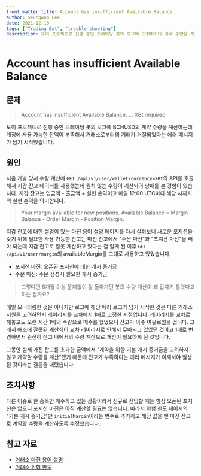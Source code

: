 ```yaml
---
front_matter_title: Account has insufficient Available Balance
author: Seungwoo Lee
date: 2021-12-10
tags: ["Trading Bot", "trouble shooting"]
description: 토이 프로젝트로 진행 중인 트레이딩 봇의 로그에 BCHUSD의 계약 수량을 계산하는데 계정에 사용 가능한 잔액이 부족해서 거래소로부터의 거래가 거절되었다는 에러 메시지가 남기 시작했습니다.
---
```


# Account has insufficient Available Balance

## 문제

> Account has insufficient Available Balance, ... XBt required

토이 프로젝트로 진행 중인 트레이딩 봇의 로그에 BCHUSD의 계약 수량을 계산하는데 계정에 사용 가능한 잔액이 부족해서 거래소로부터의 거래가 거절되었다는 에러 메시지가 남기 시작했습니다.

## 원인

처음 개발 당시 수량 계산에 `GET /api/v1/user/wallet?currency=XBt`의 API를 호출해서 지갑 잔고 데이터를 사용했는데 원치 않는 수량이 계산되어 낭패를 본 경험이 있습니다. 지갑 잔고는 입금액 - 출금액 + 실현 손익이고 매일 12:00 UTC마다 해당 시까지의 실현 손익을 의미합니다.

> Your margin available for new positions. Available Balance = Margin Balance - Order Margin - Position Margin.

지갑 잔고에 대한 설명이 있는 마진 용어 설명 페이지를 다시 살펴보니 새로운 포지션을 갖기 위해 필요한 사용 가능한 잔고는 마진 잔고에서 "주문 마진"과 "포지션 마진"을 빼야 되는데
지갑 잔고로 잘못 계산하고 있다는 걸 알게 된 이후 `GET /api/v1/user/margin`의 availableMargin를 그대로 사용하고 있었습니다.

* 포지션 마진: 오픈된 포지션에 대한 개시 증거금
* 주문 마진: 주문 생성시 필요한 개시 증거금

> 그렇다면 6개월 이상 문제없이 잘 돌아가던 봇의 수량 계산이 왜 갑자기 틀렸다고 하는 걸까요?

매일 모니터링한 것은 아니지만 로그에 해당 에러 로그가 남기 시작한 것은 다른 거래소 지원을 고려하면서 레버리지를 교차에서 1배로 고정한 시점입니다. 레버리지를 교차로 해놓고도 오랜 시간 1배의 수량으로 매수를 했었으니 잔고가 아주 여유로웠을 겁니다. 그래서 애초에 잘못된 계산식이 교차 레버리지로 인해서 무마되고 있었던 것이고 1배로 변경하면서 완전히 잔고 내에서의 수량 계산으로 개선이 필요하게 된 것입니다.

그동안 실제 가진 잔고를 초과한 금액에서 "계약을 위한 기본 개시 증거금을 고려하지 않고 계약할 수량을 계산"했기 때문에 잔고가 부족하다는 에러 메시지가 이제서야 발생된 것이라는 결론을 내렸습니다.

## 조치사항

다른 이슈로 한 종목만 매수하고 있는 상황이라서 신규로 진입할 때는 항상 오픈된 포지션은 없으니 포지션 마진은 아직 계산할 필요는 없습니다. 따라서 위험 한도 페이지의 "기본 개시 증거금"만 `initialMargin`이라는 변수로 추가하고 해당 값을 뺀 마진 잔고로 계약할 수량을 계산하도록 수정했습니다.

## 참고 자료

* [거래소 마진 용어 설명](https://www.bitmex.com/app/marginTermReference)
* [거래소 위험 한도](https://www.bitmex.com/app/riskLimits)

<Comment/>
